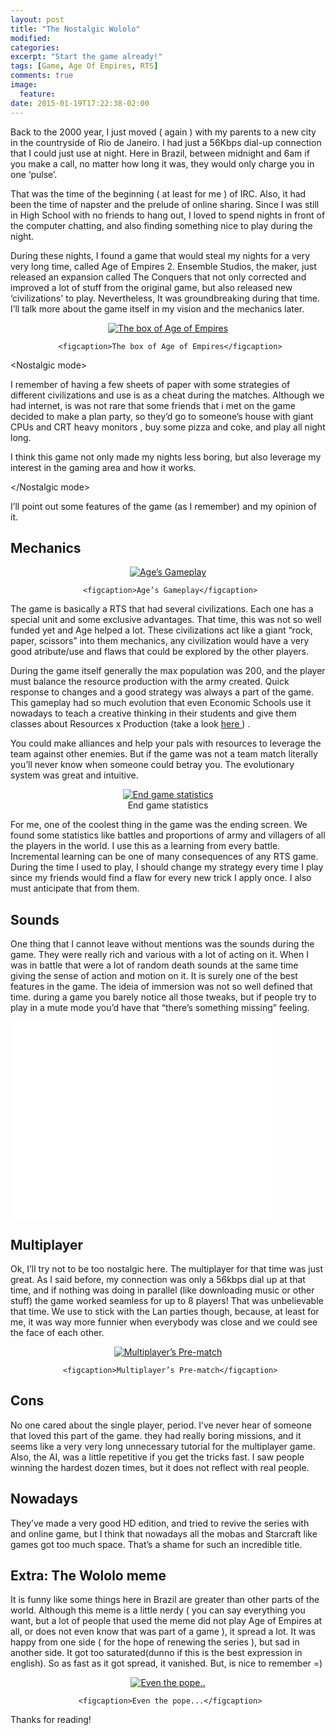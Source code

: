 ```yaml
---
layout: post
title: "The Nostalgic Wololo"
modified:
categories:
excerpt: "Start the game already!"
tags: [Game, Age Of Empires, RTS]
comments: true
image:
  feature:
date: 2015-01-19T17:22:38-02:00
---
```


Back to the 2000 year, I just moved ( again ) with my parents to a new city in the countryside of Rio de Janeiro. I had just a 56Kbps dial-up connection that I could just use at night. Here in Brazil, between midnight and 6am if you make a call, no matter how long it was, they would only charge you in one ‘pulse’.

That was the time of the beginning ( at least for me ) of IRC. Also, it had been the time of napster and the prelude of online sharing. Since I was still in High School with no friends to hang out, I loved to spend nights in front of the computer chatting, and also finding something nice to play during the night.

During these nights, I found a game that would steal my nights for a very very long time, called Age of Empires 2. Ensemble Studios, the maker, just released an expansion called The Conquers that not only corrected and improved a lot of stuff from the original game, but also released new ‘civilizations' to play. Nevertheless, It was groundbreaking during that time. I’ll talk more about the game itself in my vision and the mechanics later.

<div align="center">
<figure>
     <a href="/images/age00.png"><img src="/images/age00.png" alt="The box of Age of Empires" align="middle"></a>
 
     <figcaption>The box of Age of Empires</figcaption>
</figure>
</div>

&lt;Nostalgic mode&gt;

I remember of having a few sheets of paper with some strategies of different civilizations  and use is as a cheat during the matches. Although we had internet, is was not rare that some friends that i met on the game decided to make a plan party, so they’d go to someone’s house with giant CPUs and CRT heavy monitors , buy some pizza and coke, and play all night long.

I think this game not only made my nights less boring, but also leverage my interest in the gaming area and how it works.

&lt;/Nostalgic mode&gt;

I’ll point out some features of the game (as I remember) and my opinion of it.

## Mechanics

<div align="center">
<figure>
     <a href="/images/age01.jpg"><img src="/images/age01.jpg" alt="Age’s Gameplay" align="middle"></a>
 
     <figcaption>Age’s Gameplay</figcaption>
</figure>
</div>


The game is basically a RTS that had several civilizations. Each one has a special unit and some exclusive advantages. That time, this was not so well funded yet and Age helped a lot. These civilizations act like a giant “rock, paper, scissors” into them mechanics, any civilization would have a very good atribute/use and flaws that could be explored by the other players.

During the game itself generally the max population was 200, and the player must balance the resource production with the army created. Quick response to changes and a good strategy was always a part of the game. This gameplay had so much evolution that even Economic Schools use it nowadays to teach a creative thinking in their students and give them classes about Resources x Production (take a look <a href="http://www.coursehero.org/course/starcraft-theory-and-strategy"> here </a>) .

You could make alliances and help your pals with resources to leverage the team against other enemies. But if the game was not a team match literally you’ll never know when someone could betray you. The evolutionary system was great and intuitive.

<div align="center">
<figure>
     <a href="/images/age02.jpg"><img src="/images/age02.jpg" alt="End game statistics" align="middle"></a> 
     <figcaption>End game statistics</figcaption>
</figure>
</div>

For me, one of the coolest thing in the game was the ending screen. We found some statistics like battles and proportions of army and villagers of all the players in the world. I use this as a learning from every battle. Incremental learning can be one of many consequences of any RTS game. During the time I used to play, I should change my strategy every time I play since my friends would find a flaw for every new trick I apply once. I also must anticipate that from them.

## Sounds

One thing that I cannot leave without mentions was the sounds during the game. They were really rich and various with a lot of acting on it. When I was in battle that were a lot of random death sounds at the same time giving the sense of action and motion on it. It is surely one of the best features in the game. The ideia of immersion was not so well defined that time. during a game you barely notice all those tweaks, but if people try to play in a mute mode you’d have that “there’s something missing” feeling.

<iframe width="420" height="315" src="//www.youtube.com/embed/2oTUvjgvVWE" frameborder="0" allowfullscreen>
</iframe>

## Multiplayer

Ok, I’ll try not to be too nostalgic here. The multiplayer for that time was just great. As I said before, my connection was only a 56kbps dial up at that time, and if nothing was doing in parallel (like downloading music or other stuff) the game worked seamless for up to 8 players! That was unbelievable that time. We use to stick with the Lan parties though, because, at least for me, it was way more funnier when everybody was close and we could see the face of each other.

<div align="center">
<figure>
     <a href="/images/age03.png"><img src="/images/age03.png" alt="Multiplayer’s Pre-match" align="middle"></a>
 
     <figcaption>Multiplayer’s Pre-match</figcaption>
</figure>
</div>


## Cons

No one cared about the single player, period. I’ve never hear of someone that loved this part of the game. they had really boring missions, and it seems like a very very long unnecessary tutorial for the multiplayer game. Also, the AI, was a little repetitive if you get the tricks fast. I saw people winning the hardest dozen times, but it does not reflect with real people.

## Nowadays

They’ve made a very good HD edition, and tried to revive the series with and online game, but I think that nowadays all the mobas and Starcraft like games got too much space. That’s a shame for such an incredible title.

## Extra: The Wololo meme

It is funny like some things here in Brazil are greater than other parts of the world. Although this meme is a little nerdy ( you can say everything you want, but a lot of people that used the meme did not play Age of Empires at all, or does not even know that was part of a game ), it spread a lot. It was happy from one side ( for the hope of renewing the series ), but sad in another side. It got too saturated(dunno if this is the best expression in english). So as fast as it got spread, it vanished. But, is nice to remember =)

<div align="center">
<figure>
     <a href="/images/ageWololo.jpg"><img src="/images/ageWololo.jpg" alt="Even the pope.." align="middle"></a>
 
     <figcaption>Even the pope...</figcaption>
</figure>
</div>


Thanks for reading!